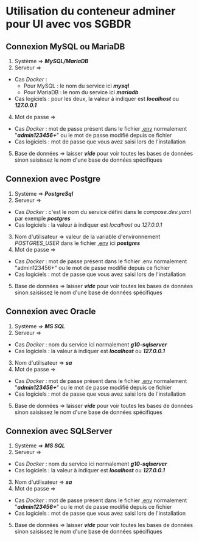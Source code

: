 # Utilisation du conteneur adminer pour UI avec vos SGBDR

## Connexion MySQL ou MariaDB

1. Système => ***MySQL/MariaDB***
2. Serveur => 
- Cas *Docker* :
  - Pour MySQL : le nom du service ici ***mysql***
  - Pour MariaDB : le nom du service ici ***mariadb***
- Cas logiciels : pour les deux, la valeur à indiquer est ***localhost*** ou ***127.0.0.1***
4. Mot de passe => 
  - Cas *Docker* : mot de passe présent dans le fichier [.env](../.env) normalement "***admin123456+***" ou le mot de passe modifié depuis ce fichier
  - Cas logiciels : mot de passe que vous avez saisi lors de l'installation
5. Base de données => laisser ***vide*** pour voir toutes les bases de données sinon saisissez le nom d'une base de données spécifiques

## Connexion avec Postgre

1. Système => ***PostgreSql***
2. Serveur => 
- Cas *Docker* : c'est le nom du service défini dans le *compose.dev.yaml* par exemple ***postgres***
- Cas logiciels : la valeur à indiquer est *localhost* ou *127.0.0.1*
3. Nom d'utilisateur => valeur de la variable d'environnement *POSTGRES_USER* dans le fichier [.env](../.env) ici ***postgres***
4. Mot de passe => 
- Cas *Docker* : mot de passe présent dans le fichier .env normalement "admin123456+" ou le mot de passe modifié depuis ce fichier
- Cas logiciels : mot de passe que vous avez saisi lors de l'installation
5. Base de données => laisser ***vide*** pour voir toutes les bases de données sinon saisissez le nom d'une base de données spécifiques

## Connexion avec Oracle

1. Système => ***MS SQL***
2. Serveur =>  
- Cas *Docker* : nom du service ici normalement ***g10-sqlserver***
- Cas logiciels : la valeur à indiquer est ***localhost*** ou ***127.0.0.1***
3. Nom d'utilisateur => ***sa***
4. Mot de passe => 
- Cas *Docker* : mot de passe présent dans le fichier [.env](../.env) normalement "***admin123456+***" ou le mot de passe modifié depuis ce fichier
- Cas logiciels : mot de passe que vous avez saisi lors de l'installation
5. Base de données => laisser ***vide*** pour voir toutes les bases de données sinon saisissez le nom d'une base de données spécifiques

## Connexion avec SQLServer

1. Système => ***MS SQL***
2. Serveur =>  
- Cas *Docker* : nom du service ici normalement ***g10-sqlserver***
- Cas logiciels : la valeur à indiquer est ***localhost*** ou ***127.0.0.1***
3. Nom d'utilisateur => ***sa***
4. Mot de passe => 
- Cas *Docker* : mot de passe présent dans le fichier [.env](../.env) normalement "***admin123456+***" ou le mot de passe modifié depuis ce fichier
- Cas logiciels : mot de passe que vous avez saisi lors de l'installation
5. Base de données => laisser ***vide*** pour voir toutes les bases de données sinon saisissez le nom d'une base de données spécifiques